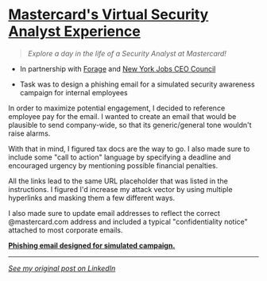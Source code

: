 # [Mastercard's Virtual Security Analyst Experience](https://www.theforage.com/virtual-internships/prototype/vcKAB5yYAgvemepGQ/Mastercard-Cybersecurity-Virtual-Experience-Program#lp)
 > *Explore a day in the life of a Security Analyst at Mastercard!*
 
- In partnership with [Forage](https://www.theforage.com/) and [New York Jobs CEO Council ](https://nyjobsceocouncil.org/)  
    
- Task was to design a phishing email for a simulated security awareness campaign for internal employees  
 
In order to maximize potential engagement, I decided to reference employee pay for the email. I wanted to create an email that would be plausible to send company-wide, so that its generic/general tone wouldn't raise alarms.

With that in mind, I figured tax docs are the way to go. I also made sure to include some "call to action" language by specifying a deadline and encouraged urgency by mentioning possible financial penalties.

All the links lead to the same URL placeholder that was listed in the instructions. I figured I'd increase my attack vector by using multiple hyperlinks and masking them a few different ways.

I also made sure to update email addresses to reflect the correct @mastercard.com address and included a typical "confidentiality notice" attached to most corporate emails.

    

[**Phishing email designed for simulated campaign.**](https://github.com/Kay-Paz/Cybersecurity/files/12786648/Simulated-phishing-email-mastercard-campaign.pdf)


***


[*See my original post on LinkedIn*](https://linkedin.com/feed/update/6928209039545802752/)
